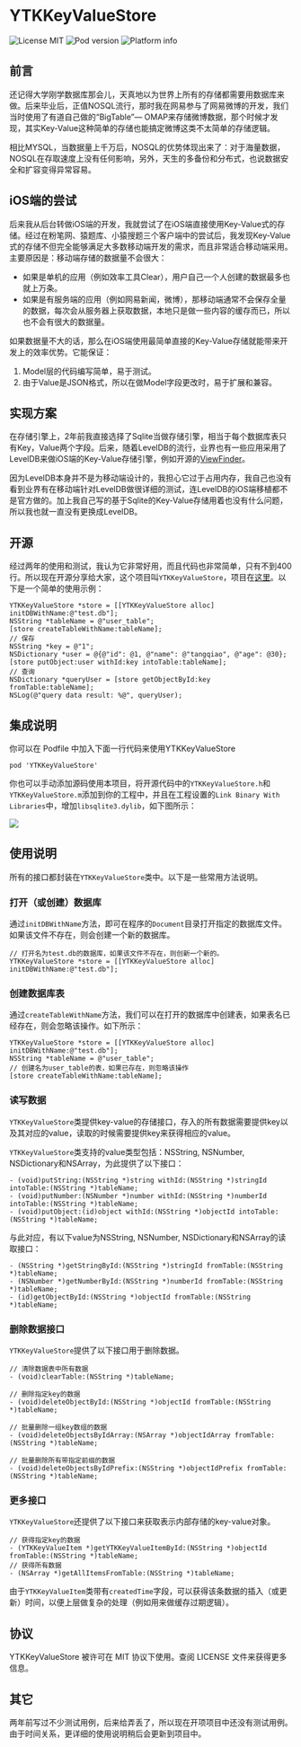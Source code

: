 YTKKeyValueStore
==========

![License MIT](https://go-shields.herokuapp.com/license-MIT-blue.png)
![Pod version](http://img.shields.io/cocoapods/v/YTKKeyValueStore.svg?style=flat)
![Platform info](http://img.shields.io/cocoapods/p/YTKKeyValueStore.svg?style=flat)

## 前言

还记得大学刚学数据库那会儿，天真地以为世界上所有的存储都需要用数据库来做。后来毕业后，正值NOSQL流行，那时我在网易参与了网易微博的开发，我们当时使用了有道自己做的“BigTable”— OMAP来存储微博数据，那个时候才发现，其实Key-Value这种简单的存储也能搞定微博这类不太简单的存储逻辑。

相比MYSQL，当数据量上千万后，NOSQL的优势体现出来了：对于海量数据，NOSQL在存取速度上没有任何影响，另外，天生的多备份和分布式，也说数据安全和扩容变得异常容易。

## iOS端的尝试

后来我从后台转做iOS端的开发，我就尝试了在iOS端直接使用Key-Value式的存储。经过在粉笔网、猿题库、小猿搜题三个客户端中的尝试后，我发现Key-Value式的存储不但完全能够满足大多数移动端开发的需求，而且非常适合移动端采用。主要原因是：移动端存储的数据量不会很大：

 * 如果是单机的应用（例如效率工具Clear），用户自己一个人创建的数据最多也就上万条。
 * 如果是有服务端的应用（例如网易新闻，微博），那移动端通常不会保存全量的数据，每次会从服务器上获取数据，本地只是做一些内容的缓存而已，所以也不会有很大的数据量。

如果数据量不大的话，那么在iOS端使用最简单直接的Key-Value存储就能带来开发上的效率优势。它能保证：

 1. Model层的代码编写简单，易于测试。
 2. 由于Value是JSON格式，所以在做Model字段更改时，易于扩展和兼容。

## 实现方案

在存储引擎上，2年前我直接选择了Sqlite当做存储引擎，相当于每个数据库表只有Key，Value两个字段。后来，随着LevelDB的流行，业界也有一些应用采用了LevelDB来做iOS端的Key-Value存储引擎，例如开源的[ViewFinder](https://github.com/viewfinderco/viewfinder)。

因为LevelDB本身并不是为移动端设计的，我担心它过于占用内存，我自己也没有看到业界有在移动端针对LevelDB做很详细的测试，连LevelDB的iOS端移植都不是官方做的。加上我自己写的基于Sqlite的Key-Value存储用着也没有什么问题，所以我也就一直没有更换成LevelDB。

## 开源

经过两年的使用和测试，我认为它非常好用，而且代码也非常简单，只有不到400行。所以现在开源分享给大家，这个项目叫`YTKKeyValueStore`，项目在[这里](https://github.com/yuantiku/YTKKeyValueStore)。以下是一个简单的使用示例：

```
YTKKeyValueStore *store = [[YTKKeyValueStore alloc] initDBWithName:@"test.db"];
NSString *tableName = @"user_table";
[store createTableWithName:tableName];
// 保存
NSString *key = @"1";
NSDictionary *user = @{@"id": @1, @"name": @"tangqiao", @"age": @30};
[store putObject:user withId:key intoTable:tableName];
// 查询
NSDictionary *queryUser = [store getObjectById:key fromTable:tableName];
NSLog(@"query data result: %@", queryUser);
```

## 集成说明

你可以在 Podfile 中加入下面一行代码来使用YTKKeyValueStore

    pod 'YTKKeyValueStore'

你也可以手动添加源码使用本项目，将开源代码中的`YTKKeyValueStore.h`和`YTKKeyValueStore.m`添加到你的工程中，并且在工程设置的`Link Binary With Libraries`中，增加`libsqlite3.dylib`，如下图所示：

![](http://blog.devtang.com/images/key-value-store-setup.jpg)

## 使用说明

所有的接口都封装在`YTKKeyValueStore`类中。以下是一些常用方法说明。

### 打开（或创建）数据库

通过`initDBWithName`方法，即可在程序的`Document`目录打开指定的数据库文件。如果该文件不存在，则会创建一个新的数据库。

```
// 打开名为test.db的数据库，如果该文件不存在，则创新一个新的。
YTKKeyValueStore *store = [[YTKKeyValueStore alloc] initDBWithName:@"test.db"];
```

### 创建数据库表

通过`createTableWithName`方法，我们可以在打开的数据库中创建表，如果表名已经存在，则会忽略该操作。如下所示：

```
YTKKeyValueStore *store = [[YTKKeyValueStore alloc] initDBWithName:@"test.db"];
NSString *tableName = @"user_table";
// 创建名为user_table的表，如果已存在，则忽略该操作
[store createTableWithName:tableName];
```

### 读写数据

`YTKKeyValueStore`类提供key-value的存储接口，存入的所有数据需要提供key以及其对应的value，读取的时候需要提供key来获得相应的value。

`YTKKeyValueStore`类支持的value类型包括：NSString, NSNumber, NSDictionary和NSArray，为此提供了以下接口：

```
- (void)putString:(NSString *)string withId:(NSString *)stringId intoTable:(NSString *)tableName;
- (void)putNumber:(NSNumber *)number withId:(NSString *)numberId intoTable:(NSString *)tableName;
- (void)putObject:(id)object withId:(NSString *)objectId intoTable:(NSString *)tableName;
```

与此对应，有以下value为NSString, NSNumber, NSDictionary和NSArray的读取接口：

```
- (NSString *)getStringById:(NSString *)stringId fromTable:(NSString *)tableName;
- (NSNumber *)getNumberById:(NSString *)numberId fromTable:(NSString *)tableName;
- (id)getObjectById:(NSString *)objectId fromTable:(NSString *)tableName;
```

### 删除数据接口

`YTKKeyValueStore`提供了以下接口用于删除数据。

```
// 清除数据表中所有数据
- (void)clearTable:(NSString *)tableName;

// 删除指定key的数据
- (void)deleteObjectById:(NSString *)objectId fromTable:(NSString *)tableName;

// 批量删除一组key数组的数据
- (void)deleteObjectsByIdArray:(NSArray *)objectIdArray fromTable:(NSString *)tableName;

// 批量删除所有带指定前缀的数据
- (void)deleteObjectsByIdPrefix:(NSString *)objectIdPrefix fromTable:(NSString *)tableName;
```

### 更多接口

`YTKKeyValueStore`还提供了以下接口来获取表示内部存储的key-value对象。

```
// 获得指定key的数据
- (YTKKeyValueItem *)getYTKKeyValueItemById:(NSString *)objectId fromTable:(NSString *)tableName;
// 获得所有数据
- (NSArray *)getAllItemsFromTable:(NSString *)tableName;
```

由于`YTKKeyValueItem`类带有`createdTime`字段，可以获得该条数据的插入（或更新）时间，以便上层做复杂的处理（例如用来做缓存过期逻辑）。

## 协议

YTKKeyValueStore 被许可在 MIT 协议下使用。查阅 LICENSE 文件来获得更多信息。

## 其它

两年前写过不少测试用例，后来给弄丢了，所以现在开项项目中还没有测试用例。由于时间关系，更详细的使用说明稍后会更新到项目中。

